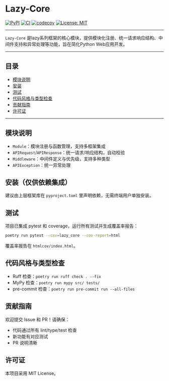 # Lazy-Core

[![PyPI](https://img.shields.io/pypi/v/lazy-core.svg)](https://pypi.org/project/lazy-core/)
[![CI](https://github.com/wrl96/lazy-core/actions/workflows/ci.yml/badge.svg)](https://github.com/wrl96/lazy-core/actions/workflows/ci.yml)
[![codecov](https://codecov.io/gh/wrl96/lazy-core/branch/master/graph/badge.svg)](https://codecov.io/gh/wrl96/lazy-core)
[![License: MIT](https://img.shields.io/badge/License-MIT-yellow.svg)](LICENSE)

---

`Lazy-Core` 是lazy系列框架的核心模块，提供模块化注册、统一请求响应结构、中间件支持和异常处理等功能，旨在简化Python Web应用开发。

---

## 目录
- [模块说明](#模块说明)
- [安装](#安装仅供依赖集成)
- [测试](#测试)
- [代码风格与类型检查](#代码风格与类型检查)
- [贡献指南](#贡献指南)
- [许可证](#许可证)

---

## 模块说明
- `Module`：模块注册与函数管理，支持多框架集成
- `APIRequest`/`APIResponse`：统一请求/响应结构，自动校验
- `Middleware`：中间件定义与优先级，支持多种类型
- `APIException`：统一异常处理

## 安装（仅供依赖集成）
建议由上层框架库在 `pyproject.toml` 里声明依赖，无需终端用户单独安装。

## 测试

项目已集成 pytest 和 coverage，运行所有测试并生成覆盖率报告：

```bash
poetry run pytest --cov=lazy_core --cov-report=html
```

覆盖率报告在 `htmlcov/index.html`。

## 代码风格与类型检查

- Ruff 检查：`poetry run ruff check . --fix`
- MyPy 检查：`poetry run mypy src/ tests/`
- pre-commit 检查：`poetry run pre-commit run --all-files`

## 贡献指南

欢迎提交 Issue 和 PR！请确保：
- 代码通过所有 lint/type/test 检查
- 新功能有对应测试
- PR 说明清晰

## 许可证

本项目采用 MIT License。
